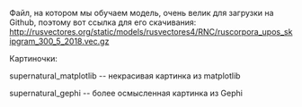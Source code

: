 Файл, на котором мы обучаем модель, очень велик для загрузки на Github, поэтому вот ссылка для его скачивания: http://rusvectores.org/static/models/rusvectores4/RNC/ruscorpora_upos_skipgram_300_5_2018.vec.gz

Картиночки:

supernatural_matplotlib -- некрасивая картинка из matplotlib

supernatural_gephi -- более осмысленная картинка из Gephi
